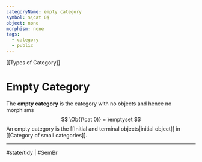```yaml
---
categoryName: empty category
symbol: $\cat 0$
object: none
morphism: none
tags:
  - category
  - public
---
```


[[Types of Category]]
# Empty Category
The **empty category** is the category with no objects and hence no morphisms
$$
\Ob{(\cat 0)} = \emptyset
$$
An empty category is the [[Initial and terminal objects|initial object]] in [[Category of small categories]].


---
#state/tidy | #SemBr 
